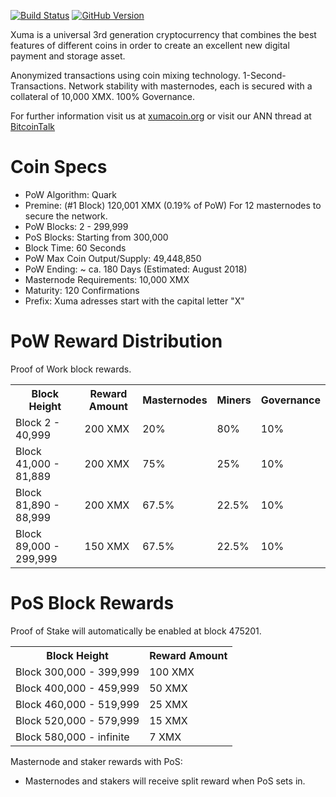 [![Build Status](https://travis-ci.org/xumacoin/xuma-core.svg?branch=master)](https://travis-ci.org/xumacoin/xuma-core) [![GitHub Version](https://badge.fury.io/gh/xumacoin%2Fxuma-core.svg)](https://badge.fury.io/gh/xumacoin/xuma-core)

Xuma is a universal 3rd generation cryptocurrency that combines the best features of different coins
in order to create an excellent new digital payment and storage asset.

Anonymized transactions using coin mixing technology. 1-Second-Transactions. Network stability with masternodes, each is secured with a collateral of 10,000 XMX. 100% Governance.

For further information visit us at [xumacoin.org](http://www.xumacoin.org/) or visit our ANN thread at [BitcoinTalk](https://bitcointalk.org/index.php?topic=2976421)

# Coin Specs

 - PoW Algorithm: Quark
 - Premine: (#1 Block) 120,001 XMX (0.19% of PoW) For 12 masternodes to secure the network.
 - PoW Blocks: 2 - 299,999
 - PoS Blocks: Starting from 300,000
 - Block Time: 60 Seconds
 - PoW Max Coin Output/Supply: 49,448,850
 - PoW Ending: ~ ca. 180 Days (Estimated: August 2018)
 - Masternode Requirements: 10,000 XMX
 - Maturity: 120 Confirmations
 - Prefix: Xuma adresses start with the capital letter "X"

# PoW Reward Distribution

Proof of Work block rewards.

<table>
<tr><th>Block Height</th><th>Reward Amount</th><th>Masternodes</th><th>Miners</th><th>Governance</th></tr>
<tr><td>Block 2 - 40,999</td><td>200 XMX</td><td>20%</td><td>80%</td><td>10%</td></tr>
<tr><td>Block 41,000 - 81,889</td><td>200 XMX</td><td>75%</td><td>25%</td><td>10%</td></tr>
<tr><td>Block 81,890 - 88,999</td><td>200 XMX</td><td>67.5%</td><td>22.5%</td><td>10%</td></tr>
<tr><td>Block 89,000 - 299,999</td><td>150 XMX</td><td>67.5%</td><td>22.5%</td><td>10%</td></tr>
</table>

# PoS Block Rewards

Proof of Stake will automatically be enabled at block 475201.

<table>
<tr><th>Block Height</th><th>Reward Amount</th></tr>
<tr><td>Block 300,000 - 399,999</td><td>100 XMX</td></tr>
<tr><td>Block 400,000 - 459,999</td><td>50 XMX</td></tr>
<tr><td>Block 460,000 - 519,999</td><td>25 XMX</td></tr>
<tr><td>Block 520,000 - 579,999</td><td>15 XMX</td></tr>
<tr><td>Block 580,000 - infinite</td><td>7 XMX</td></tr>
</table>

Masternode and staker rewards with PoS:
 - Masternodes and stakers will receive split reward when PoS sets in.
